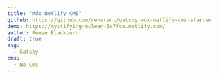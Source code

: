 ```yaml
---
title: "Mdx Netlify CMS"
github: https://github.com/renvrant/gatsby-mdx-netlify-cms-starter
demo: https://mystifying-mclean-5c7fce.netlify.com/
author: Renee Blackburn
draft: true
ssg:
  - Gatsby
cms:
  - No Cms
---
```

